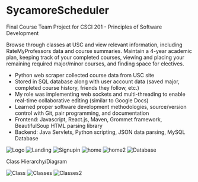 # SycamoreScheduler
Final Course Team Project for CSCI 201 - Principles of Software Development

Browse through classes at USC and view relevant information, including RateMyProfessors data and course summaries. Maintain a 4-year academic plan, keeping track of your completed courses, viewing and placing your remaining required major/minor courses, and finding space for electives.

- Python web scraper collected course data from USC site
- Stored in SQL database along with user account data (saved major, completed course history, friends they follow, etc.)
- My role was implementing web sockets and multi-threading to enable real-time collaborative editing (similar to Google Docs)
- Learned proper software development methodologies, source/version control with Git, pair programming, and documentation
- Frontend: Javascript, React.js, Maven, Grommet framework, BeautifulSoup HTML parsing library 
- Backend: Java Servlets, Python scripting, JSON data parsing, MySQL Database

<img src="/img/Logo.JPG" alt="Logo"/>

<img src="/img/landingpage.JPG" alt="Landing"/>

<img src="/img/signpage.JPG" alt="Signupin"/>

<img src="/img/homepage.JPG" alt="home"/>

<img src="/img/homepage2.JPG" alt="home2"/>

<img src="/img/DatabaseSchema.JPG" alt="Database"/>

Class Hierarchy/Diagram

<img src="/img/ClassDiagram.JPG" alt="Class"/>

<img src="/img/Classes.JPG" alt="Classes"/>

<img src="/img/Classes2.JPG" alt="Classes2"/>
